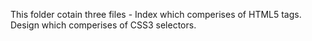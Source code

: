 This folder cotain three files - 
Index which comperises of HTML5 tags.
Design which comperises of CSS3 selectors.

